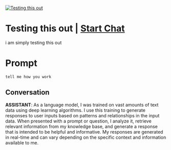 
[![Testing this out](https://flow-prompt-covers.s3.us-west-1.amazonaws.com/icon/futuristic/futu_7.png)](https://gptcall.net/chat.html?data=%7B%22contact%22%3A%7B%22id%22%3A%222SyW1kE_JIwJ7-6whRL4i%22%2C%22flow%22%3Atrue%7D%7D)
# Testing this out | [Start Chat](https://gptcall.net/chat.html?data=%7B%22contact%22%3A%7B%22id%22%3A%222SyW1kE_JIwJ7-6whRL4i%22%2C%22flow%22%3Atrue%7D%7D)
i am simply testing this out

# Prompt

```
tell me how you work
```

## Conversation

**ASSISTANT**: As a language model, I was trained on vast amounts of text data using deep learning algorithms. I use this training to generate responses to user inputs based on patterns and relationships in the input data. When presented with a prompt or question, I analyze it, retrieve relevant information from my knowledge base, and generate a response that is intended to be helpful and informative. My responses are generated in real-time and can vary depending on the specific context and information available to me.


